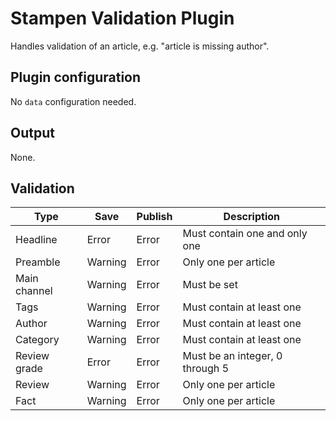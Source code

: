 # Stampen Validation Plugin
Handles validation of an article, e.g. "article is missing author".

## Plugin configuration
No `data` configuration needed.

## Output
None.

## Validation

| Type         | Save    | Publish | Description                     |
|--------------|---------|---------|---------------------------------|
| Headline     | Error   | Error   | Must contain one and only one   |
| Preamble     | Warning | Error   | Only one per article            |
| Main channel | Warning | Error   | Must be set                     |
| Tags         | Warning | Error   | Must contain at least one       |
| Author       | Warning | Error   | Must contain at least one       |
| Category     | Warning | Error   | Must contain at least one       |
| Review grade | Error   | Error   | Must be an integer, 0 through 5 |
| Review       | Warning | Error   | Only one per article            |
| Fact         | Warning | Error   | Only one per article            |
